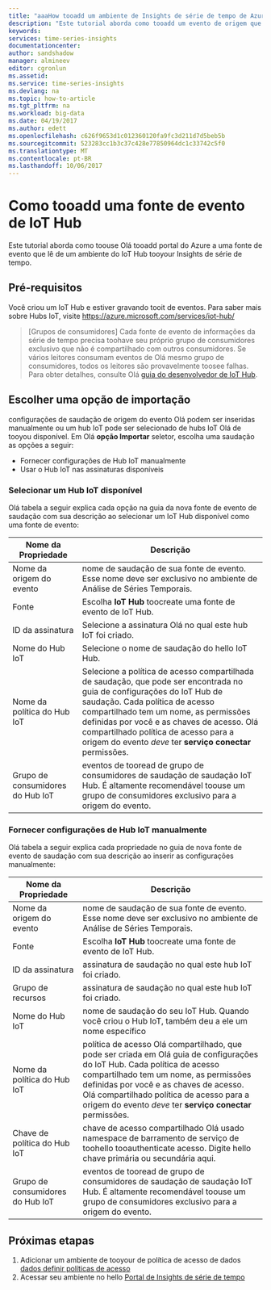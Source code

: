 ```yaml
---
title: "aaaHow tooadd um ambiente de Insights de série de tempo de Azure IoT Hub evento fonte tooyour | Microsoft Docs"
description: "Este tutorial aborda como tooadd um evento de origem que é conectado tooan ambiente do IoT Hub tooyour Insights de série de tempo"
keywords: 
services: time-series-insights
documentationcenter: 
author: sandshadow
manager: almineev
editor: cgronlun
ms.assetid: 
ms.service: time-series-insights
ms.devlang: na
ms.topic: how-to-article
ms.tgt_pltfrm: na
ms.workload: big-data
ms.date: 04/19/2017
ms.author: edett
ms.openlocfilehash: c626f9653d1c012360120fa9fc3d211d7d5beb5b
ms.sourcegitcommit: 523283cc1b3c37c428e77850964dc1c33742c5f0
ms.translationtype: MT
ms.contentlocale: pt-BR
ms.lasthandoff: 10/06/2017
---
```

# <a name="how-tooadd-an-iot-hub-event-source"></a>Como tooadd uma fonte de evento de IoT Hub

Este tutorial aborda como toouse Olá tooadd portal do Azure a uma fonte de evento que lê de um ambiente do IoT Hub tooyour Insights de série de tempo.

## <a name="prerequisites"></a>Pré-requisitos

Você criou um IoT Hub e estiver gravando tooit de eventos. Para saber mais sobre Hubs IoT, visite <https://azure.microsoft.com/services/iot-hub/>

> [Grupos de consumidores] Cada fonte de evento de informações da série de tempo precisa toohave seu próprio grupo de consumidores exclusivo que não é compartilhado com outros consumidores. Se vários leitores consumam eventos de Olá mesmo grupo de consumidores, todos os leitores são provavelmente toosee falhas. Para obter detalhes, consulte Olá [guia do desenvolvedor de IoT Hub](../iot-hub/iot-hub-devguide.md).

## <a name="choose-an-import-option"></a>Escolher uma opção de importação

configurações de saudação de origem do evento Olá podem ser inseridas manualmente ou um hub IoT pode ser selecionado de hubs IoT Olá de tooyou disponível.
Em Olá **opção Importar** seletor, escolha uma saudação as opções a seguir:

* Fornecer configurações de Hub IoT manualmente
* Usar o Hub IoT nas assinaturas disponíveis

### <a name="select-an-available-iot-hub"></a>Selecionar um Hub IoT disponível

Olá tabela a seguir explica cada opção na guia da nova fonte de evento de saudação com sua descrição ao selecionar um IoT Hub disponível como uma fonte de evento:

| Nome da Propriedade | Descrição |
| --- | --- |
| Nome da origem do evento | nome de saudação de sua fonte de evento. Esse nome deve ser exclusivo no ambiente de Análise de Séries Temporais.
| Fonte | Escolha **IoT Hub** toocreate uma fonte de evento de IoT Hub.
| ID da assinatura | Selecione a assinatura Olá no qual este hub IoT foi criado.
| Nome do Hub IoT | Selecione o nome de saudação do hello IoT Hub.
| Nome da política do Hub IoT | Selecione a política de acesso compartilhada de saudação, que pode ser encontrada no guia de configurações do IoT Hub de saudação. Cada política de acesso compartilhado tem um nome, as permissões definidas por você e as chaves de acesso. Olá compartilhado política de acesso para a origem do evento *deve* ter **serviço conectar** permissões.
| Grupo de consumidores do Hub IoT | eventos de tooread de grupo de consumidores de saudação de saudação IoT Hub. É altamente recomendável toouse um grupo de consumidores exclusivo para a origem do evento.

### <a name="provide-iot-hub-settings-manually"></a>Fornecer configurações de Hub IoT manualmente

Olá tabela a seguir explica cada propriedade no guia de nova fonte de evento de saudação com sua descrição ao inserir as configurações manualmente:

| Nome da Propriedade | Descrição |
| --- | --- |
| Nome da origem do evento | nome de saudação de sua fonte de evento. Esse nome deve ser exclusivo no ambiente de Análise de Séries Temporais.
| Fonte | Escolha **IoT Hub** toocreate uma fonte de evento de IoT Hub.
| ID da assinatura | assinatura de saudação no qual este hub IoT foi criado.
| Grupo de recursos | assinatura de saudação no qual este hub IoT foi criado.
| Nome do Hub IoT | nome de saudação do seu IoT Hub. Quando você criou o Hub IoT, também deu a ele um nome específico
| Nome da política do Hub IoT | política de acesso Olá compartilhado, que pode ser criada em Olá guia de configurações do IoT Hub. Cada política de acesso compartilhado tem um nome, as permissões definidas por você e as chaves de acesso. Olá compartilhado política de acesso para a origem do evento *deve* ter **serviço conectar** permissões.
| Chave de política do Hub IoT | chave de acesso compartilhado Olá usado namespace de barramento de serviço de toohello tooauthenticate acesso. Digite hello chave primária ou secundária aqui.
| Grupo de consumidores do Hub IoT | eventos de tooread de grupo de consumidores de saudação de saudação IoT Hub. É altamente recomendável toouse um grupo de consumidores exclusivo para a origem do evento.

## <a name="next-steps"></a>Próximas etapas

1. Adicionar um ambiente de tooyour de política de acesso de dados [dados definir políticas de acesso](time-series-insights-data-access.md)
1. Acessar seu ambiente no hello [Portal de Insights de série de tempo](https://insights.timeseries.azure.com)
